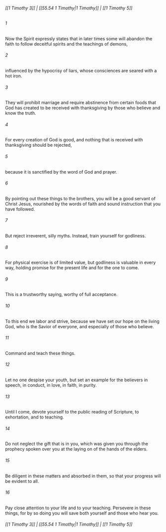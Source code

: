 
###### [[1 Timothy 3]] | [[55.54 1 Timothy|1 Timothy]] | [[1 Timothy 5]]

###### 1
Now the Spirit expressly states that in later times some will abandon the faith to follow deceitful spirits and the teachings of demons,
###### 2
influenced by the hypocrisy of liars, whose consciences are seared with a hot iron.
###### 3
They will prohibit marriage and require abstinence from certain foods that God has created to be received with thanksgiving by those who believe and know the truth.
###### 4
For every creation of God is good, and nothing that is received with thanksgiving should be rejected,
###### 5
because it is sanctified by the word of God and prayer.
###### 6
By pointing out these things to the brothers, you will be a good servant of Christ Jesus, nourished by the words of faith and sound instruction that you have followed.
###### 7
But reject irreverent, silly myths. Instead, train yourself for godliness.
###### 8
For physical exercise is of limited value, but godliness is valuable in every way, holding promise for the present life and for the one to come.
###### 9
This is a trustworthy saying, worthy of full acceptance.
###### 10
To this end we labor and strive, because we have set our hope on the living God, who is the Savior of everyone, and especially of those who believe.
###### 11
Command and teach these things.
###### 12
Let no one despise your youth, but set an example for the believers in speech, in conduct, in love, in faith, in purity.
###### 13
Until I come, devote yourself to the public reading of Scripture, to exhortation, and to teaching.
###### 14
Do not neglect the gift that is in you, which was given you through the prophecy spoken over you at the laying on of the hands of the elders.
###### 15
Be diligent in these matters and absorbed in them, so that your progress will be evident to all.
###### 16
Pay close attention to your life and to your teaching. Persevere in these things, for by so doing you will save both yourself and those who hear you.

###### [[1 Timothy 3]] | [[55.54 1 Timothy|1 Timothy]] | [[1 Timothy 5]]
